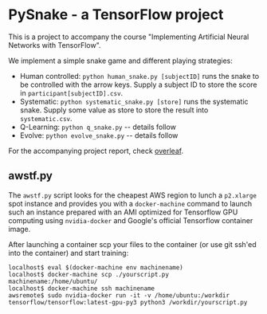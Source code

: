 # PySnake - a TensorFlow project

This is a project to accompany the course "Implementing Artificial Neural Networks with TensorFlow".

We implement a simple snake game and different playing strategies:

- Human controlled: `python human_snake.py [subjectID]` runs the snake to be controlled with the arrow keys. Supply a subject ID to store the score in `participant[subjectID].csv`.
- Systematic: `python systematic_snake.py [store]` runs the systematic snake. Supply some value as store to store the result into `systematic.csv`.
- Q-Learning: `python q_snake.py` -- details follow
- Evolve: `python evolve_snake.py` -- details follow

For the accompanying project report, check [overleaf](https://www.overleaf.com/8169167cgrvhvrwfbqs).



## awstf.py
The `awstf.py` script looks for the cheapest AWS region to lunch a `p2.xlarge` spot instance and provides you with a `docker-machine` command to launch such an instance prepared with an AMI optimized for Tensorflow GPU computing using `nvidia-docker` and Google's official Tensorflow container image.

After launching a container scp your files to the container (or use git ssh'ed into the container) and start training:

```
localhost$ eval $(docker-machine env machinename)
localhost$ docker-machine scp ./yourscript.py machinename:/home/ubuntu/
localhost$ docker-machine ssh machinename
awsremote$ sudo nvidia-docker run -it -v /home/ubuntu:/workdir tensorflow/tensorflow:latest-gpu-py3 python3 /workdir/yourscript.py
```
